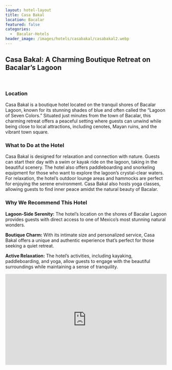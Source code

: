 ```yaml
---
layout: hotel-layout
title: Casa Bakal
location: Bacalar
featured: false
categories:
  -  Bacalar-Hotels
header_image: /images/hotels/casabakal/casabakal2.webp
---
```

## Casa Bakal: A Charming Boutique Retreat on Bacalar’s Lagoon
&nbsp;

### Location

Casa Bakal is a boutique hotel located on the tranquil shores of Bacalar Lagoon, known for its stunning shades of blue and often called the “Lagoon of Seven Colors.” Situated just minutes from the town of Bacalar, this charming retreat offers a peaceful setting where guests can unwind while being close to local attractions, including cenotes, Mayan ruins, and the vibrant town square.

### What to Do at the Hotel

Casa Bakal is designed for relaxation and connection with nature. Guests can start their day with a swim or kayak ride on the lagoon, taking in the beautiful scenery. The hotel also offers paddleboarding and snorkeling equipment for those who want to explore the lagoon’s crystal-clear waters. For relaxation, the hotel’s outdoor lounge areas and hammocks are perfect for enjoying the serene environment. Casa Bakal also hosts yoga classes, allowing guests to find inner peace amidst the natural beauty of Bacalar.

### Why We Recommend This Hotel

**Lagoon-Side Serenity:** The hotel’s location on the shores of Bacalar Lagoon provides guests with direct access to one of Mexico’s most stunning natural wonders.&nbsp;

**Boutique Charm:** With its intimate size and personalized service, Casa Bakal offers a unique and authentic experience that’s perfect for those seeking a quiet retreat.&nbsp;

**Active Relaxation:** The hotel’s activities, including kayaking, paddleboarding, and yoga, allow guests to engage with the beautiful surroundings while maintaining a sense of tranquility.


<style>.embed-container { position: relative; padding-bottom: 56.25%; height: 0; overflow: hidden; max-width: 100%; } .embed-container iframe, .embed-container object, .embed-container embed { position: absolute; top: 0; left: 0; width: 100%; height: 100%; }</style><div class='embed-container'><iframe src='https://www.youtube.com/embed/Ajk6qIcxE38' frameborder='0' allowfullscreen></iframe></div>